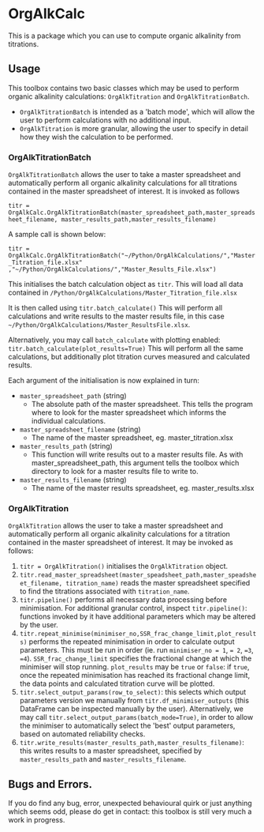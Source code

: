 # OrgAlkCalc

This is a package which you can use to compute organic alkalinity from titrations.

## Usage
This toolbox contains two basic classes which may be used to perform organic 
alkalinity calculations: `OrgAlkTitration` and `OrgAlkTitrationBatch`.
- `OrgAlkTitrationBatch` is intended as a 'batch mode', which will allow the user
to perform calculations with no additional input.
- `OrgAlkTitration` is more granular, allowing the user to specify in detail how
they wish the calculation to be performed. 

### OrgAlkTitrationBatch

`OrgAlkTitrationBatch` allows the user to take a master spreadsheet and 
automatically perform all organic alkalinity calculations for all titrations 
contained in the master spreadsheet of interest. It is invoked as follows

`titr = OrgAlkCalc.OrgAlkTitrationBatch(master_spreadsheet_path,master_spreadsheet_filename, master_results_path,master_results_filename)`

A sample call is shown below:

`titr = OrgAlkCalc.OrgAlkTitrationBatch("~/Python/OrgAlkCalculations/","Master_Titration_file.xlsx"
,"~/Python/OrgAlkCalculations/","Master_Results_File.xlsx")`

This initialises the batch calculation object as `titr`. This will load all data 
contained in `/Python/OrgAlkCalculations/Master_Titration_file.xlsx`

It is then called using
`titr.batch_calculate()`
This will perform all calculations and write results to the master results file, 
in this case `~/Python/OrgAlkCalculations/Master_ResultsFile.xlsx`.

Alternatively, you may call `batch_calculate` with plotting enabled:
`titr.batch_calculate(plot_results=True)`
This will perform all the same calculations, but additionally plot titration 
curves measured and calculated results.

Each argument of the initialisation is now explained in turn: 

-  `master_spreadsheet_path`  (string)
    - The absolute path of the master spreadsheet. This tells the program 
       where to look for the master spreadsheet which informs the individual 
       calculations.
-  `master_spreadsheet_filename` (string)
    - The name of the master spreadsheet, eg. master_titration.xlsx 
-   `master_results_path`  (string)
    - This function will write results out to a master results file. As with
       master_spreadsheet_path, this argument tells the toolbox which directory
       to look for a master results file to write to.
-   `master_results_filename`  (string)
    - The name of the master results spreadsheet, eg. master_results.xlsx 


### OrgAlkTitration

`OrgAlkTitration` allows the user to take a master spreadsheet and automatically
perform all organic alkalinity calculations for a titration contained in the 
master spreadsheet of interest. It may be invoked as follows:

1. `titr = OrgAlkTitration()` initialises the `OrgAlkTitration` object.
2. `titr.read_master_spreadsheet(master_speadsheet_path,master_speadsheet_filename,
titration_name)` reads the master spreadsheet specified to find the titrations
associated with `titration_name`.
3. `titr.pipeline()` performs all necessary data processing before minimisation.
For additional granular control, inspect `titr.pipeline()`: functions invoked by 
it have additional parameters which may be altered by the user. 
4. `titr.repeat_minimise(minimiser_no,SSR_frac_change_limit,plot_results)` performs
the repeated minimisation in order to calculate output parameters. This must be 
run in order (ie. run `minimiser_no = 1`, `= 2`, `=3`, `=4`).
`SSR_frac_change_limit` specifies the fractional change at which the minimiser 
will stop running.
`plot_results` may be `true` or `false`: if `true`, once the repeated minimisation
has reached its fractional change limit, the data points and calculated titration
curve will be plotted.
5. `titr.select_output_params(row_to_select)`: this selects which output parameters
version we manually from `titr.df_minimiser_outputs` (this DataFrame can be 
inspected manually by the user). Alternatively, we may call 
`titr.select_output_params(batch_mode=True)`, in order to allow the minimiser to 
automatically select the 'best' output parameters, based on automated reliability 
checks.
6. `titr.write_results(master_results_path,master_results_filename)`: this writes
results to a master spreadsheet, specified by `master_results_path` and 
`master_results_filename`.


## Bugs and Errors.

If you do find any bug, error, unexpected behavioural quirk or just anything 
which seems odd, please do get in contact: this toolbox is still very much a work
in progress.